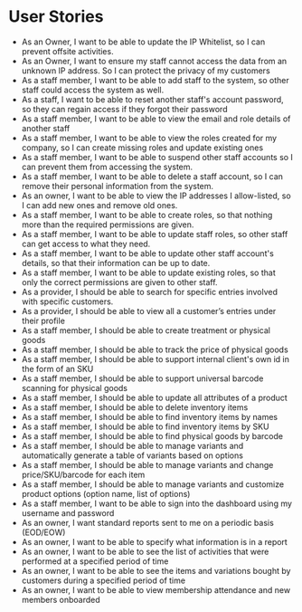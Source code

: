 # User Stories

- As an Owner, I want to be able to update the IP Whitelist, so I can prevent offsite activities.
- As an Owner, I want to ensure my staff cannot access the data from an unknown IP address. So I can protect the privacy of my customers
- As a staff member, I want to be able to add staff to the system, so other staff could access the system as well.
- As a staff, I want to be able to reset another staff's account password, so they can regain access if they forgot their password
- As a staff member, I want to be able to view the email and role details of another staff
- As a staff member, I want to be able to view the roles created for my company, so I can create missing roles and update existing ones
- As a staff member, I want to be able to suspend other staff accounts so I can prevent them from accessing the system.
- As a staff member, I want to be able to delete a staff account, so I can remove their personal information from the system.
- As an owner, I want to be able to view the IP addresses I allow-listed, so I can add new ones and remove old ones.
- As a staff member, I want to be able to create roles, so that nothing more than the required permissions are given.
- As a staff member, I want to be able to update staff roles, so other staff can get access to what they need.
- As a staff member, I want to be able to update other staff account's details, so that their information can be up to date.
- As a staff member, I want to be able to update existing roles, so that only the correct permissions are given to other staff.
- As a provider, I should be able to search for specific entries involved with specific customers.
- As a provider, I should be able to view all a customer’s entries under their profile
- As a staff member, I should be able to create treatment or physical goods
- As a staff member, I should be able to track the price of physical goods
- As a staff member,  I should be able to support internal client's own id in the form of an SKU
- As a staff member,  I should be able to support universal barcode scanning for physical goods
- As a staff member,  I should be able to update all attributes of a product
- As a staff member, I should be able to delete inventory items
- As a staff member, I should be able to find inventory items by names
- As a staff member, I should be able to find inventory items by SKU
- As a staff member, I should be able to find physical goods by barcode
- As a staff member, I should be able to manage variants and automatically generate a table of variants based on options
- As a staff member, I should be able to manage variants and change price/SKU/barcode for each item
- As a staff member, I should be able to manage variants and customize product options (option name, list of options)
- As a staff member, I want to be able to sign into the dashboard using my username and password
- As an owner, I want standard reports sent to me on a periodic basis (EOD/EOW)
- As an owner, I want to be able to specify what information is in a report
- As an owner, I want to be able to see the list of activities that were performed at a specified period of time
- As an owner, I want to be able to see the items and variations bought by customers during a specified period of time
- As an owner, I want to be able to view membership attendance and new members onboarded 